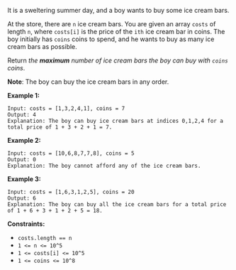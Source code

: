 It is a sweltering summer day, and a boy wants to buy some ice cream bars.

At the store, there are `n` ice cream bars. You are given an array `costs` of length `n`, where `costs[i]` is the price of the `ith` ice cream bar in coins. The boy initially has `coins` coins to spend, and he wants to buy as many ice cream bars as possible.

Return _the **maximum** number of ice cream bars the boy can buy with `coins` coins_.

**Note**: The boy can buy the ice cream bars in any order.

**Example 1:**

```
Input: costs = [1,3,2,4,1], coins = 7
Output: 4
Explanation: The boy can buy ice cream bars at indices 0,1,2,4 for a total price of 1 + 3 + 2 + 1 = 7.
```

**Example 2:**

```
Input: costs = [10,6,8,7,7,8], coins = 5
Output: 0
Explanation: The boy cannot afford any of the ice cream bars.
```

**Example 3:**

```
Input: costs = [1,6,3,1,2,5], coins = 20
Output: 6
Explanation: The boy can buy all the ice cream bars for a total price of 1 + 6 + 3 + 1 + 2 + 5 = 18.
```

**Constraints:**

- `costs.length == n`
- `1 <= n <= 10^5`
- `1 <= costs[i] <= 10^5`
- `1 <= coins <= 10^8`
